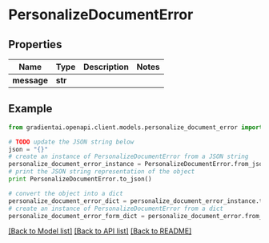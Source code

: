 # PersonalizeDocumentError


## Properties
Name | Type | Description | Notes
------------ | ------------- | ------------- | -------------
**message** | **str** |  | 

## Example

```python
from gradientai.openapi.client.models.personalize_document_error import PersonalizeDocumentError

# TODO update the JSON string below
json = "{}"
# create an instance of PersonalizeDocumentError from a JSON string
personalize_document_error_instance = PersonalizeDocumentError.from_json(json)
# print the JSON string representation of the object
print PersonalizeDocumentError.to_json()

# convert the object into a dict
personalize_document_error_dict = personalize_document_error_instance.to_dict()
# create an instance of PersonalizeDocumentError from a dict
personalize_document_error_form_dict = personalize_document_error.from_dict(personalize_document_error_dict)
```
[[Back to Model list]](../README.md#documentation-for-models) [[Back to API list]](../README.md#documentation-for-api-endpoints) [[Back to README]](../README.md)


